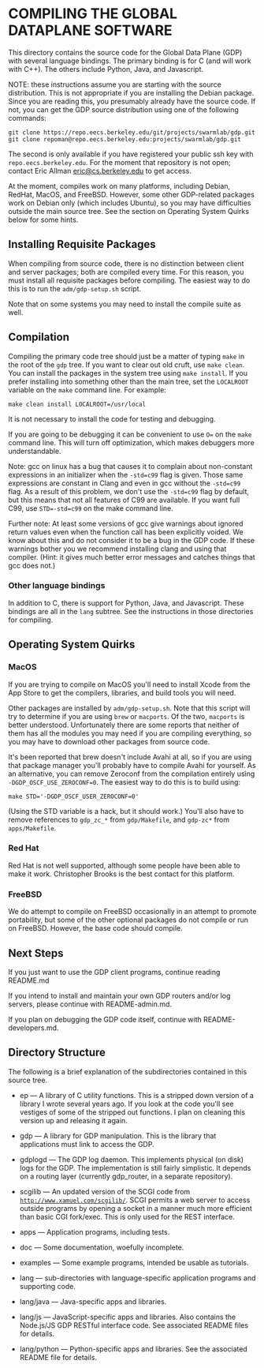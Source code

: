 <!-- Use
	pandoc -sS -o README-compiling.html README-compiling.md
to process this to HTML -->

COMPILING THE GLOBAL DATAPLANE SOFTWARE
=======================================

This directory contains the source code for the Global Data Plane
(GDP) with several language bindings.  The primary binding is for
C (and will work with C++).  The others include Python, Java, and
Javascript.

NOTE: these instructions assume you are starting with the source
distribution.  This is not appropriate if you are installing the
Debian package.  Since you are reading this, you presumably already
have the source code.  If not, you can get the GDP source distribution
using one of the following commands:

	git clone https://repo.eecs.berkeley.edu/git/projects/swarmlab/gdp.git
	git clone repoman@repo.eecs.berkeley.edu:projects/swarmlab/gdp.git

The second is only available if you have registered your public
ssh key with `repo.eecs.berkeley.edu`.  For the moment that repository
is not open; contact Eric Allman <eric@cs.berkeley.edu> to get access.

At the moment, compiles work on many platforms, including Debian,
RedHat, MacOS, and FreeBSD.  However, some other GDP-related packages
work on Debian only (which includes Ubuntu), so you may have
difficulties outside the main source tree.  See the section on
Operating System Quirks below for some hints.

Installing Requisite Packages
-----------------------------

When compiling from source code, there is no distinction between
client and server packages; both are compiled every time.  For this
reason, you must install all requisite packages before compiling.
The easiest way to do this is to run the `adm/gdp-setup.sh`
script.

Note that on some systems you may need to install the compile suite
as well.

Compilation
-----------

Compiling the primary code tree should just be a matter of typing
`make` in the root of the `gdp` tree.  If you want to clear out
old cruft, use `make clean`.  You can install the packages in the
system tree using `make install`.  If you prefer installing into
something other than the main tree, set the `LOCALROOT` variable
on the `make` command line.  For example:

	make clean install LOCALROOT=/usr/local

It is not necessary to install the code for testing and debugging.

If you are going to be debugging it can be convenient to use
`O=` on the `make` command line.  This will turn off optimization,
which makes debuggers more understandable.

Note: gcc on linux has a bug that causes it to complain about
non-constant expressions in an initializer when the `-std=c99`
flag is given.  Those same expressions are constant in Clang
and even in gcc without the `-std=c99` flag.  As a result of
this problem, we don't use the `-std=c99` flag by default, but
this means that not all features of C99 are available.
If you want full C99, use `STD=-std=c99` on the make command
line.

Further note: At least some versions of gcc give warnings
about ignored return values even when the function call has
been explicitly voided.  We know about this and do not
consider it to be a bug in the GDP code.  If these warnings
bother you we recommend installing clang and using that
compiler.  (Hint: it gives much better error messages and
catches things that gcc does not.)

### Other language bindings

In addition to C, there is support for Python, Java, and
Javascript.  These bindings are all in the `lang` subtree.
See the instructions in those directories for compiling.

Operating System Quirks
-----------------------

### MacOS

If you are trying to compile on MacOS you'll need to install
Xcode from the App Store to get the compilers, libraries, and
build tools you will need.

Other packages are installed by `adm/gdp-setup.sh`.  Note that
this script will try to determine if you are using `brew` or
`macports`.  Of the two, `macports` is better understood.
Unfortunately there are some reports that neither of them has
all the modules you may need if you are compiling everything,
so you may have to download other packages from source code.

It's been reported that brew doesn't include Avahi at all, so
if you are using that package manager you'll probably have to
compile Avahi for yourself.  As an alternative, you can
remove Zeroconf from the compilation entirely using
`-DGDP_OSCF_USE_ZEROCONF=0`.  The easiest way to do this is
to build using:

    make STD='-DGDP_OSCF_USER_ZEROCONF=0'

(Using the STD variable is a hack, but it should work.)
You'll also have to remove references to `gdp_zc_*` from
`gdp/Makefile`, and `gdp-zc*` from `apps/Makefile`.

### Red Hat

Red Hat is not well supported, although some people have been
able to make it work.  Christopher Brooks is the best contact for
this platform.

### FreeBSD

We do attempt to compile on FreeBSD occasionally in an attempt
to promote portability, but some of the other optional packages
do not compile or run on FreeBSD.  However, the base code
should compile.

Next Steps
----------

If you just want to use the GDP client programs, continue
reading README.md

If you intend to install and maintain your own GDP routers
and/or log servers, please continue with README-admin.md.

If you plan on debugging the GDP code itself, continue with
README-developers.md.

Directory Structure
-------------------

The following is a brief explanation of the subdirectories
contained in this source tree.

* ep &mdash; A library of C utility functions.  This is a stripped
	down version of a library I wrote several years ago.
	If you look at the code you'll see vestiges of some
	of the stripped out functions.  I plan on cleaning
	this version up and releasing it again.

* gdp &mdash; A library for GDP manipulation.  This is the library
	that applications must link to access the GDP.

* gdplogd &mdash; The GDP log daemon.  This implements physical
	(on disk) logs for the GDP.  The implementation is
	still fairly simplistic.  It depends on a routing
	layer (currently gdp_router, in a separate repository).

* scgilib &mdash; An updated version of the SCGI code from
	[`http://www.xamuel.com/scgilib/`](http://www.xameul.com/scgilib/).
	SCGI permits a web server to access outside programs by opening
	a socket in a manner much more efficient than basic
	CGI fork/exec.  This is only used for the REST interface.

* apps &mdash; Application programs, including tests.

* doc &mdash; Some documentation, woefully incomplete.

* examples &mdash; Some example programs, intended be usable as
	tutorials.

* lang &mdash; sub-directories with language-specific application
	programs and supporting code.

* lang/java &mdash; Java-specific apps and libraries.

* lang/js &mdash; JavaScript-specific apps and libraries.  Also contains
	the Node.js/JS GDP RESTful interface code.  See associated
	README files for details.

* lang/python &mdash; Python-specific apps and libraries.  See the
	associated README file for details.

<!-- vim: set ai sw=4 sts=4 ts=4 : -->

